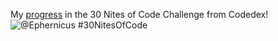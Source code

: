 My [progress](https://www.codedex.io/@Ephernicus/30-nites-of-code) in the 30 Nites of Code Challenge from Codedex!
  ![@Ephernicus #30NitesOfCode](https://www.codedex.io/api/petStatus?user=Ephernicus)
